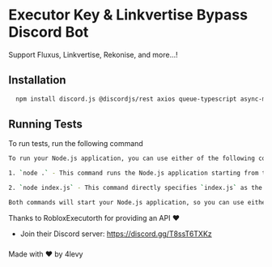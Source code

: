 # Executor Key & Linkvertise Bypass Discord Bot 
Support Fluxus, Linkvertise, Rekonise, and more...!

## Installation

```bash
  npm install discord.js @discordjs/rest axios queue-typescript async-mutex winston
```
    
## Running Tests

To run tests, run the following command

```bash
To run your Node.js application, you can use either of the following commands, depending on your setup:

1. `node .` - This command runs the Node.js application starting from the `index.js` file in the current directory (assuming `index.js` is the main file).

2. `node index.js` - This command directly specifies `index.js` as the file to run.

Both commands will start your Node.js application, so you can use either one based on your preference or specific setup.
```

Thanks to RobloxExecutorth for providing an API ❤

- Join their Discord server: https://discord.gg/T8ssT6TXKz
###
Made with ❤ by 4levy
